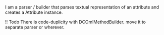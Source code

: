 I am a parser / builder that parses textual representation of an attribute and creates a Attribute instance.

!! Todo
There is code-duplicity with DCOmlMethodBuilder.
move it to separate parser or wherever.